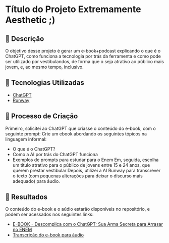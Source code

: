 # Título do Projeto Extremamente Aesthetic ;)

## 📒 Descrição
O objetivo desse projeto é gerar um e-book+podcast explicando o que é o ChatGPT, como funciona a tecnologia por trás da ferramenta e como pode ser utilizado por vestibulandos, de forma que o seja atrativo ao público mais jovem, e, ao mesmo tempo, inclusivo.

## 🤖 Tecnologias Utilizadas
- [ChatGPT](https://chatgpt.com)
- [Runway](https://app.runwayml.com/)

## 🧐 Processo de Criação
Primeiro, solicitei ao ChatGPT que criasse o conteúdo do e-book, com o seguinte prompt: 
Crie um ebook abordando os seguintes tópicos na linguagem informal:
- O que é o ChatGPT?
- Como a AI por trás do ChatGPT funciona
- Exemplos de prompts para estudar para o Enem
Em, seguida, escolha um título atrativo para o público de jovens entre 15 e 24 anos, que querem prestar vestibular
Depois, utilizei a AI Runway para transcrever o texto (com pequenas alterações para deixar o discurso mais adequado) para áudio.

## 🚀 Resultados
O conteúdo do e-book e o aúdio estarão disponíveis no repositório, e podem ser acessados nos seguintes links:
- [E-BOOK - Descomplica com o ChatGPT: Sua Arma Secreta para Arrasar no ENEM](/exemplos/ebook-chatgpt.pdf)
- [Transcrição do e-book para áudio](/lab-natty-or-not/podcast-chatgpt.mp3)

